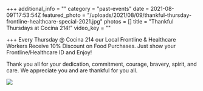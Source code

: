 +++
additional_info = ""
category = "past-events"
date = 2021-08-09T17:53:54Z
featured_photo = "/uploads/2021/08/09/thankful-thursday-frontline-healthcare-special-2021.jpg"
photos = []
title = "Thankful Thursdays at Cocina 214!"
video_key = ""

+++
Every Thursday @ Cocina 214 our Local Frontline & Healthcare Workers Receive 10% Discount on Food Purchases. Just show your Frontline/Healthcare ID and Enjoy!

Thank you all for your dedication, commitment, courage, bravery, spirit, and care. We appreciate you and are thankful for you all.

![](/uploads/2021/08/09/thankful-thursday-frontline-healthcare-special-2021.jpg)